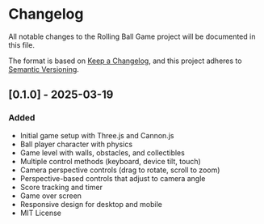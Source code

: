 # Changelog

All notable changes to the Rolling Ball Game project will be documented in this file.

The format is based on [Keep a Changelog](https://keepachangelog.com/en/1.0.0/),
and this project adheres to [Semantic Versioning](https://semver.org/spec/v2.0.0.html).

## [0.1.0] - 2025-03-19

### Added
- Initial game setup with Three.js and Cannon.js
- Ball player character with physics
- Game level with walls, obstacles, and collectibles
- Multiple control methods (keyboard, device tilt, touch)
- Camera perspective controls (drag to rotate, scroll to zoom)
- Perspective-based controls that adjust to camera angle
- Score tracking and timer
- Game over screen
- Responsive design for desktop and mobile
- MIT License 